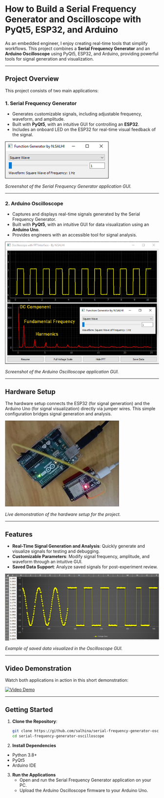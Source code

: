 # **How to Build a Serial Frequency Generator and Oscilloscope with PyQt5, ESP32, and Arduino**

As an embedded engineer, I enjoy creating real-time tools that simplify workflows. This project combines a **Serial Frequency Generator** and an **Arduino Oscilloscope** using PyQt5, ESP32, and Arduino, providing powerful tools for signal generation and visualization.

---

## **Project Overview**
This project consists of two main applications:

### **1. Serial Frequency Generator**
- Generates customizable signals, including adjustable frequency, waveform, and amplitude.
- Built with **PyQt5**, with an intuitive GUI for controlling an **ESP32**.
- Includes an onboard LED on the ESP32 for real-time visual feedback of the signal.

![Serial Frequency Generator GUI](assets/images/serial-frequency-generator.png)

*Screenshot of the Serial Frequency Generator application GUI.*

---

### **2. Arduino Oscilloscope**
- Captures and displays real-time signals generated by the Serial Frequency Generator.
- Built with **PyQt5**, with an intuitive GUI for data visualization using an **Arduino Uno**.
- Provides engineers with an accessible tool for signal analysis.

![Arduino Oscilloscope GUI](assets/images/arduino-oscilloscope.png)

*Screenshot of the Arduino Oscilloscope application GUI.*

---

## **Hardware Setup**
The hardware setup connects the ESP32 (for signal generation) and the Arduino Uno (for signal visualization) directly via jumper wires. This simple configuration bridges signal generation and analysis.

![Live Hardware Setup](assets/images/live-hardware-setup.png)

*Live demonstration of the hardware setup for the project.*

---

## **Features**
- **Real-Time Signal Generation and Analysis**: Quickly generate and visualize signals for testing and debugging.
- **Customizable Parameters**: Modify signal frequency, amplitude, and waveform through an intuitive GUI.
- **Saved Data Support**: Analyze saved signals for post-experiment review.

![Saved Data Visualization](assets/images/saved-data.png)

*Example of saved data visualized in the Oscilloscope GUI.*

---

## **Video Demonstration**
Watch both applications in action in this short demonstration:

[![Video Demo](https://img.youtube.com/vi/X13B3740r2U/0.jpg)](https://www.youtube.com/watch?v=X13B3740r2U)

---

## **Getting Started**
1. **Clone the Repository**:
   ```bash
   git clone https://github.com/salhina/serial-frequency-generator-oscilloscope.git
   cd serial-frequency-generator-oscilloscope   
   ```
   
2. **Install Dependencies**
- Python 3.8+
- PyQt5
- Arduino IDE

3. **Run the Applications**
   - Open and run the Serial Frequency Generator application on your PC.
   - Upload the Arduino Oscilloscope firmware to your Arduino Uno.


